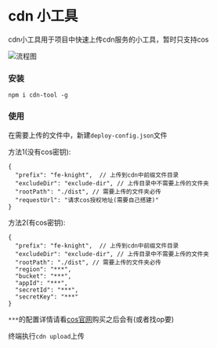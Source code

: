 # cdn 小工具

cdn小工具用于项目中快速上传cdn服务的小工具，暂时只支持cos

![流程图](https://cdn.yonyoucloud.com/cpblog/blogpic/js/node/node-cli/upload-file.png)

### 安装

```
npm i cdn-tool -g
```

### 使用

在需要上传的文件中，新建`deploy-config.json`文件

方法1(没有cos密钥):

```
{
  "prefix": "fe-knight",  // 上传到cdn中前缀文件目录
  "excludeDir": "exclude-dir", // 上传目录中不需要上传的文件夹
  "rootPath": "./dist", // 需要上传的文件夹必传
  "requestUrl": "请求cos授权地址(需要自己搭建)"
}
```

方法2(有cos密钥):

```
{
  "prefix": "fe-knight",  // 上传到cdn中前缀文件目录
  "excludeDir": "exclude-dir", // 上传目录中不需要上传的文件夹
  "rootPath": "./dist", // 需要上传的文件夹必传
  "region": "***",
  "bucket": "***",
  "appId": "***",
  "secretId": "***",
  "secretKey": "***"
}
```

`***`的配置详情请看[cos官网](https://cloud.tencent.com/product/cos)购买之后会有(或者找op要)

终端执行`cdn upload`上传
